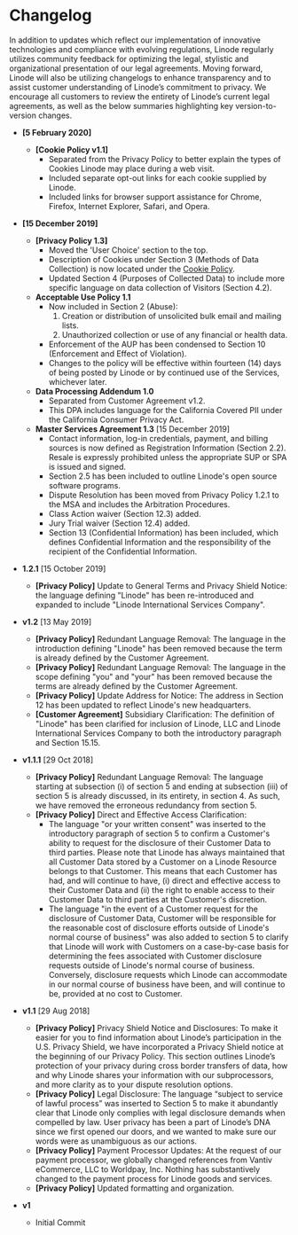 # Changelog
In addition to updates which reflect our implementation of innovative technologies and compliance with evolving regulations, Linode regularly utilizes community feedback for optimizing the legal, stylistic and organizational presentation of our legal agreements. Moving forward, Linode will also be utilizing changelogs to enhance transparency and to assist customer understanding of Linode’s commitment to privacy. We encourage all customers to review the entirety of Linode’s current legal agreements, as well as the below summaries highlighting key version-to-version changes. 




* **[5 February 2020]**
	* **[Cookie Policy v1.1]** 
	  *  Separated from the Privacy Policy to better explain the types of Cookies Linode may place during a web visit.
      *  Included separate opt-out links for each cookie supplied by Linode.
      *  Included links for browser support assistance for Chrome, Firefox, Internet Explorer, Safari, and Opera.

* **[15 December 2019]**
	* **[Privacy Policy 1.3]** 
	  *  Moved the 'User Choice' section to the top.
      *  Description of Cookies under Section 3 (Methods of Data Collection) is now located under the [Cookie Policy](https://www.linode.com/legal-cookies/).
      *  Updated Section 4 (Purposes of Collected Data) to include more specific language on data collection of Visitors (Section 4.2).
	* **Acceptable Use Policy 1.1**
       * Now included in Section 2 (Abuse):
         1. Creation or distribution of unsolicited bulk email and mailing lists.
         2. Unauthorized collection or use of any financial or health data.
       * Enforcement of the AUP has been condensed to Section 10 (Enforcement and Effect of Violation).
       * Changes to the policy will be effective within fourteen (14) days of being posted by Linode or by continued use of the Services, whichever later.
	* **Data Processing Addendum 1.0**
       * Separated from Customer Agreement v1.2. 
       * This DPA includes language for the California Covered PII under the California Consumer Privacy Act.
	* **Master Services Agreement 1.3** [15 December 2019]
	    * Contact information, log-in credentials, payment, and billing sources is now defined as Registration Information (Section 2.2).
	     Resale is expressly prohibited unless the appropriate SUP or SPA is issued and signed.
	    * Section 2.5 has been included to outline Linode's open source software programs.
	    * Dispute Resolution has been moved from Privacy Policy 1.2.1 to the MSA and includes the Arbitration Procedures.
	    * Class Action waiver (Section 12.3) added.
        * Jury Trial waiver (Section 12.4) added.
	    * Section 13 (Confidential Information) has been included, which defines Confidential Information and the responsibility of the recipient of the Confidential Information.   

* **1.2.1** [15 October 2019]
	* **[Privacy Policy]** Update to General Terms and Privacy Shield Notice: the language defining "Linode" has been re-introduced and expanded to include "Linode International Services Company".

* **v1.2** [13 May 2019]
  * **[Privacy Policy]** Redundant Language Removal: The language in the introduction defining "Linode" has been removed because the term is already defined by the Customer Agreement.
  * **[Privacy Policy]** Redundant Language Removal: The language in the scope defining "you" and "your" has been removed because the terms are already defined by the Customer Agreement.
  * **[Privacy Policy]** Update Address for Notice: The address in Section 12 has been updated to reflect Linode's new headquarters.
  * **[Customer Agreement]** Subsidiary Clarification: The definition of "Linode" has been clarified for inclusion of Linode, LLC and Linode International Services Company to both the introductory paragraph and Section 15.15.

* **v1.1.1** [29 Oct 2018]
  * **[Privacy Policy]** Redundant Language Removal: The language starting at subsection (i) of section 5 and ending at subsection (iii) of section 5 is already discussed, in its entirety, in section 4. As such, we have removed the erroneous redundancy from section 5.
  * **[Privacy Policy]** Direct and Effective Access Clarification:  
      * The language "or your written consent" was inserted to the introductory paragraph of section 5 to confirm a Customer's ability to request for the disclosure of their Customer Data to third parties. Please note that Linode has always maintained that all Customer Data stored by a Customer on a Linode Resource belongs to that Customer. This means that each Customer has had, and will continue to have, (i) direct and effective access to their Customer Data and (ii) the right to enable access to their Customer Data to third parties at the Customer's discretion.  
      * The language "in the event of a Customer request for the disclosure of Customer Data, Customer will be responsible for the reasonable cost of disclosure efforts outside of Linode's normal course of business" was also added to section 5 to clarify that Linode will work with Customers on a case-by-case basis for determining the fees associated with Customer disclosure requests outside of Linode's normal course of business. Conversely, disclosure requests which Linode can accommodate in our normal course of business have been, and will continue to be, provided at no cost to Customer.

* **v1.1** [29 Aug 2018]  
  * **[Privacy Policy]** Privacy Shield Notice and Disclosures: To make it easier for you to find information about Linode’s participation in the U.S. Privacy Shield, we have incorporated a Privacy Shield notice at the beginning of our Privacy Policy. This section outlines Linode’s protection of your privacy during cross border transfers of data, how and why Linode shares your information with our subprocessors, and more clarity as to your dispute resolution options. 
  * **[Privacy Policy]** Legal Disclosure: The language “subject to service of lawful process” was inserted to Section 5 to make it abundantly clear that Linode only complies with legal disclosure demands when compelled by law. User privacy has been a part of Linode’s DNA since we first opened our doors, and we wanted to make sure our words were as unambiguous as our actions. 
  * **[Privacy Policy]** Payment Processor Updates: At the request of our payment processor, we globally changed references from Vantiv eCommerce, LLC to Worldpay, Inc. Nothing has substantively changed to the payment process for Linode goods and services. 
  * **[Privacy Policy]** Updated formatting and organization.

* **v1**  
  * Initial Commit
